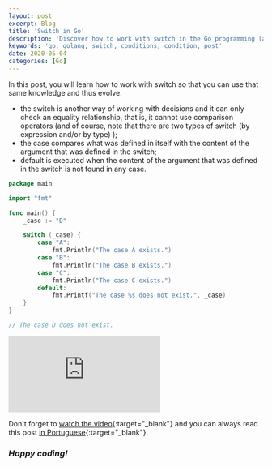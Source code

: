 ```yaml
---
layout: post
excerpt: Blog
title: 'Switch in Go'
description: 'Discover how to work with switch in the Go programming language. Get answers to your questions with the theory and examples presented.'
keywords: 'go, golang, switch, conditions, condition, post'
date: 2020-05-04
categories: [Go]
---
```


In this post, you will learn how to work with switch so that you can use that same knowledge and thus evolve.

- the switch is another way of working with decisions and it can only check an equality relationship, that is, it cannot use comparison operators (and of course, note that there are two types of switch (by expression and/or by type) );
- the case compares what was defined in itself with the content of the argument that was defined in the switch;
- default is executed when the content of the argument that was defined in the switch is not found in any case.

```go
package main

import "fmt"

func main() {
	_case := "D"

	switch (_case) {
		case "A":
			fmt.Println("The case A exists.")
		case "B":
			fmt.Println("The case B exists.")
		case "C":
			fmt.Println("The case C exists.")
		default:
			fmt.Printf("The case %s does not exist.", _case)
	}
}

// The case D does not exist.
```

<div class="video-container">
  <iframe src="https://www.youtube.com/embed/-MckZGlZX1A" frameborder="0" allowfullscreen></iframe>
</div>

Don't forget to [watch the video](https://youtu.be/-MckZGlZX1A){:target="\_blank"} and you can always read this post [in Portuguese](https://caffeinealgorithm.com/blog/20220504/switch-em-go/){:target="\_blank"}.

### _Happy coding!_
